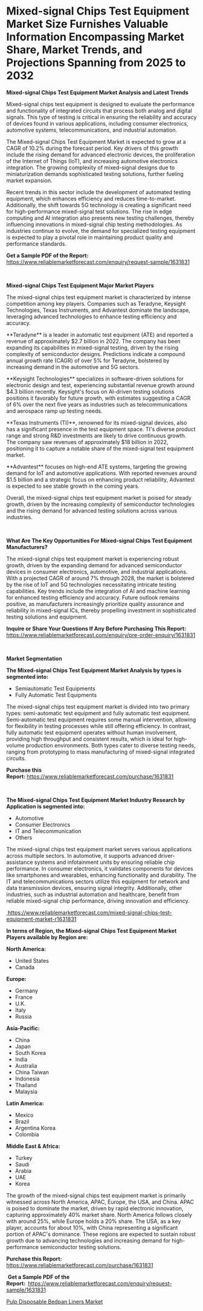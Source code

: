 <p><h1>Mixed-signal Chips Test Equipment Market Size Furnishes Valuable Information Encompassing Market Share, Market Trends, and Projections Spanning from 2025 to 2032</h1></p><p><strong>Mixed-signal Chips Test Equipment Market Analysis and Latest Trends</strong></p>
<p><p>Mixed-signal chips test equipment is designed to evaluate the performance and functionality of integrated circuits that process both analog and digital signals. This type of testing is critical in ensuring the reliability and accuracy of devices found in various applications, including consumer electronics, automotive systems, telecommunications, and industrial automation.</p><p>The Mixed-signal Chips Test Equipment Market is expected to grow at a CAGR of 10.2% during the forecast period. Key drivers of this growth include the rising demand for advanced electronic devices, the proliferation of the Internet of Things (IoT), and increasing automotive electronics integration. The growing complexity of mixed-signal designs due to miniaturization demands sophisticated testing solutions, further fueling market expansion.</p><p>Recent trends in this sector include the development of automated testing equipment, which enhances efficiency and reduces time-to-market. Additionally, the shift towards 5G technology is creating a significant need for high-performance mixed-signal test solutions. The rise in edge computing and AI integration also presents new testing challenges, thereby influencing innovations in mixed-signal chip testing methodologies. As industries continue to evolve, the demand for specialized testing equipment is expected to play a pivotal role in maintaining product quality and performance standards.</p></p>
<p><strong>Get a Sample PDF of the Report:&nbsp;</strong> <a href="https://www.reliablemarketforecast.com/enquiry/request-sample/1631831?utm_campaign=2291&utm_medium=2&utm_source=Github&utm_content=ia&utm_term=29032025&utm_id=mixed-signal-chips-test-equipment">https://www.reliablemarketforecast.com/enquiry/request-sample/1631831</a></p>
<p>&nbsp;</p>
<p><strong>Mixed-signal Chips Test Equipment Major Market Players</strong></p>
<p><p>The mixed-signal chips test equipment market is characterized by intense competition among key players. Companies such as Teradyne, Keysight Technologies, Texas Instruments, and Advantest dominate the landscape, leveraging advanced technologies to enhance testing efficiency and accuracy.</p><p>**Teradyne** is a leader in automatic test equipment (ATE) and reported a revenue of approximately $2.7 billion in 2022. The company has been expanding its capabilities in mixed-signal testing, driven by the rising complexity of semiconductor designs. Predictions indicate a compound annual growth rate (CAGR) of over 5% for Teradyne, bolstered by increasing demand in the automotive and 5G sectors.</p><p>**Keysight Technologies** specializes in software-driven solutions for electronic design and test, experiencing substantial revenue growth around $4.3 billion recently. Keysight's focus on AI-driven testing solutions positions it favorably for future growth, with estimates suggesting a CAGR of 6% over the next five years as industries such as telecommunications and aerospace ramp up testing needs.</p><p>**Texas Instruments (TI)**, renowned for its mixed-signal devices, also has a significant presence in the test equipment space. TI's diverse product range and strong R&D investments are likely to drive continuous growth. The company saw revenues of approximately $18 billion in 2022, positioning it to capture a notable share of the mixed-signal test equipment market.</p><p>**Advantest** focuses on high-end ATE systems, targeting the growing demand for IoT and automotive applications. With reported revenues around $1.5 billion and a strategic focus on enhancing product reliability, Advantest is expected to see stable growth in the coming years.</p><p>Overall, the mixed-signal chips test equipment market is poised for steady growth, driven by the increasing complexity of semiconductor technologies and the rising demand for advanced testing solutions across various industries.</p></p>
<p>&nbsp;</p>
<p><strong>What Are The Key Opportunities For Mixed-signal Chips Test Equipment Manufacturers?</strong></p>
<p><p>The mixed-signal chips test equipment market is experiencing robust growth, driven by the expanding demand for advanced semiconductor devices in consumer electronics, automotive, and industrial applications. With a projected CAGR of around 7% through 2028, the market is bolstered by the rise of IoT and 5G technologies necessitating intricate testing capabilities. Key trends include the integration of AI and machine learning for enhanced testing efficiency and accuracy. Future outlook remains positive, as manufacturers increasingly prioritize quality assurance and reliability in mixed-signal ICs, thereby propelling investment in sophisticated testing solutions and equipment.</p></p>
<p><strong>Inquire or Share Your Questions If Any Before Purchasing This Report:</strong> <a href="https://www.reliablemarketforecast.com/enquiry/pre-order-enquiry/1631831?utm_campaign=2291&utm_medium=2&utm_source=Github&utm_content=ia&utm_term=29032025&utm_id=mixed-signal-chips-test-equipment">https://www.reliablemarketforecast.com/enquiry/pre-order-enquiry/1631831</a></p>
<p>&nbsp;</p>
<p><strong>Market Segmentation</strong></p>
<p><strong>The Mixed-signal Chips Test Equipment Market Analysis by types is segmented into:</strong></p>
<p><ul><li>Semiautomatic Test Equipments</li><li>Fully Automatic Test Equipments</li></ul></p>
<p><p>The mixed-signal chips test equipment market is divided into two primary types: semi-automatic test equipment and fully automatic test equipment. Semi-automatic test equipment requires some manual intervention, allowing for flexibility in testing processes while still offering efficiency. In contrast, fully automatic test equipment operates without human involvement, providing high throughput and consistent results, which is ideal for high-volume production environments. Both types cater to diverse testing needs, ranging from prototyping to mass manufacturing of mixed-signal integrated circuits.</p></p>
<p><strong>Purchase this Report:&nbsp;</strong><a href="https://www.reliablemarketforecast.com/purchase/1631831?utm_campaign=2291&utm_medium=2&utm_source=Github&utm_content=ia&utm_term=29032025&utm_id=mixed-signal-chips-test-equipment">https://www.reliablemarketforecast.com/purchase/1631831</a></p>
<p>&nbsp;</p>
<p><strong>The Mixed-signal Chips Test Equipment Market Industry Research by Application is segmented into:</strong></p>
<p><ul><li>Automotive</li><li>Consumer Electronics</li><li>IT and Telecommunication</li><li>Others</li></ul></p>
<p><p>The mixed-signal chips test equipment market serves various applications across multiple sectors. In automotive, it supports advanced driver-assistance systems and infotainment units by ensuring reliable chip performance. In consumer electronics, it validates components for devices like smartphones and wearables, enhancing functionality and durability. The IT and telecommunications sectors utilize this equipment for network and data transmission devices, ensuring signal integrity. Additionally, other industries, such as industrial automation and healthcare, benefit from reliable mixed-signal chip performance, driving innovation and efficiency.</p></p>
<p><a href="https://www.reliablemarketforecast.com/mixed-signal-chips-test-equipment-market-r1631831?utm_campaign=2291&utm_medium=2&utm_source=Github&utm_content=ia&utm_term=29032025&utm_id=mixed-signal-chips-test-equipment">&nbsp;https://www.reliablemarketforecast.com/mixed-signal-chips-test-equipment-market-r1631831</a></p>
<p><strong>In terms of Region, the Mixed-signal Chips Test Equipment Market Players available by Region are:</strong></p>
<p>
    <p> <strong> North America: </strong>
        <ul>
            <li>United States</li>
            <li>Canada</li>
        </ul>
        </p> 
    <p> <strong> Europe: </strong>
        <ul>
            <li>Germany</li>
            <li>France</li>
            <li>U.K.</li>
            <li>Italy</li>
            <li>Russia</li>
        </ul>
        </p> 
    <p> <strong> Asia-Pacific: </strong>
        <ul>
            <li>China</li>
            <li>Japan</li>
            <li>South Korea</li>
            <li>India</li>
            <li>Australia</li>
            <li>China Taiwan</li>
            <li>Indonesia</li>
            <li>Thailand</li>
            <li>Malaysia</li>
        </ul>
        </p> 
    <p> <strong> Latin America: </strong>
        <ul>
            <li>Mexico</li>
            <li>Brazil</li>
            <li>Argentina Korea</li>
            <li>Colombia</li>
        </ul>
        </p> 
    <p> <strong> Middle East & Africa: </strong>
        <ul>
            <li>Turkey</li>
            <li>Saudi</li>
            <li>Arabia</li>
            <li>UAE</li>
            <li>Korea</li>
        </ul>
    </p>
    </p>
<p><p>The growth of the mixed-signal chips test equipment market is primarily witnessed across North America, APAC, Europe, the USA, and China. APAC is poised to dominate the market, driven by rapid electronic innovation, capturing approximately 40% market share. North America follows closely with around 25%, while Europe holds a 20% share. The USA, as a key player, accounts for about 10%, with China representing a significant portion of APAC's dominance. These regions are expected to sustain robust growth due to advancing technologies and increasing demand for high-performance semiconductor testing solutions.</p></p>
<p><strong>Purchase this Report: </strong><a href="https://www.reliablemarketforecast.com/purchase/1631831?utm_campaign=2291&utm_medium=2&utm_source=Github&utm_content=ia&utm_term=29032025&utm_id=mixed-signal-chips-test-equipment">https://www.reliablemarketforecast.com/purchase/1631831</a></p>
<p>&nbsp;<strong>Get a Sample PDF of the Report:&nbsp;&nbsp;</strong><a href="https://www.reliablemarketforecast.com/enquiry/request-sample/1631831?utm_campaign=2291&utm_medium=2&utm_source=Github&utm_content=ia&utm_term=29032025&utm_id=mixed-signal-chips-test-equipment">https://www.reliablemarketforecast.com/enquiry/request-sample/1631831</a></p>
<p><strong></strong></p>
<p><p><a href="https://github.com/rileymgdorcas/Market-Research-Report-List-1/blob/main/pulp-disposable-bedpan-liners-market.md?utm_campaign=2291&utm_medium=2&utm_source=Github&utm_content=ia&utm_term=29032025&utm_id=mixed-signal-chips-test-equipment">Pulp Disposable Bedpan Liners Market</a></p></p>